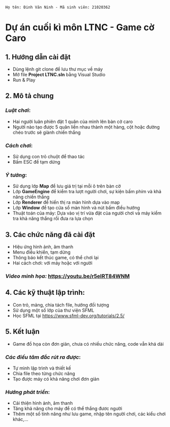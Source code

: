    Họ tên: Đinh Văn Ninh - Mã sinh viên: 21020362
# Dự án cuối kì môn LTNC - Game cờ Caro
## 1. Hướng dẫn cài đặt
- Dùng lệnh git clone để lưu thư mục về máy
- Mở file **Project LTNC.sln** bằng Visual Studio
- Run & Play
## 2. Mô tả chung
### *Luật chơi*:
- Hai người luân phiên đặt 1 quân của mình lên bàn cờ caro
- Người nào tạo được 5 quân liền nhau thành một hàng, cột hoặc đường chéo trước sẽ giành chiến thắng
### *Cách chơi*:
- Sử dụng con trỏ chuột để thao tác
- Bấm ESC để tạm dừng
### *Ý tưởng*:
- Sử dụng lớp **Map** để lưu giá trị tại mỗi ô trên bàn cờ
- Lớp **GameEngine** để kiểm tra lượt người chơi, sự kiện bấm phím và khả năng chiến thắng
- Lớp **Renderer** để hiển thị ra màn hình dựa vào map
- Lớp **Window** để tạo cửa sổ màn hình và nút bấm điều hướng
- Thuật toán của máy: Dựa vào vị trí vừa đặt của người chơi và máy kiểm tra khả năng thắng rồi đưa ra lựa chọn
## 3. Các chức năng đã cài đặt
- Hiệu ứng hình ảnh, âm thanh
- Menu điều khiển, tạm dừng
- Thông báo kết thúc game, có thể chơi lại
- Hai cách chơi: với máy hoặc với người
### *Video minh họa:* https://youtu.be/r5eIRT84WNM
## 4. Các kỹ thuật lập trình:
- Con trỏ, mảng, chia tách file, hướng đối tượng
- Sử dụng một số lớp của thư viện SFML
- Học SFML tại https://www.sfml-dev.org/tutorials/2.5/
## 5. Kết luận
- Game đồ họa còn đơn giản, chưa có nhiều chức năng, code vẫn khá dài
### *Các điều tâm đắc rút ra được*:
- Tự mình lập trình và thiết kế
- Chia file theo từng chức năng
- Tạo được máy có khả năng chơi đơn giản
### *Hướng phát triển*:
- Cải thiện hình ảnh, âm thanh
- Tăng khả năng cho máy để có thể thắng đươc người
- Thêm một số tính năng như lưu game, nhập tên người chơi, các kiểu chơi khác,...
